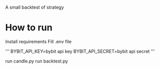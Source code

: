 A small backtest of strategy

# How to run

Install requirements
Fill .env file

'''
BYBIT_API_KEY=bybit api key
BYBIT_API_SECRET=bybit api secret
'''

run candle.py
run backtest.py
